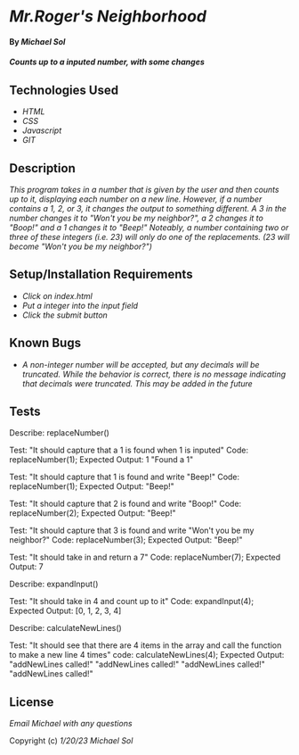 # _Mr.Roger's Neighborhood_

#### By _**Michael Sol**_

#### _Counts up to a inputed number, with some changes_

## Technologies Used

* _HTML_
* _CSS_
* _Javascript_
* _GIT_

## Description

_This program takes in a number that is given by the user and then counts up to it, displaying each number on a new line.  However, if a number contains a 1, 2, or 3, it changes the output to something different.  A 3 in the number changes it to "Won't you be my neighbor?", a 2 changes it to "Boop!" and a 1 changes it to "Beep!"  Noteably, a number containing two or three of these integers (i.e. 23) will only do one of the replacements.  (23 will become "Won't you be my neighbor?")_

## Setup/Installation Requirements

* _Click on index.html_
* _Put a integer into the input field_
* _Click the submit button_

## Known Bugs

* _A non-integer number will be accepted, but any decimals will be truncated. While the behavior is correct, there is no message indicating that decimals were truncated.  This may be added in the future_

## Tests

Describe: replaceNumber()

Test: "It should capture that a 1 is found when 1 is inputed"
Code: replaceNumber(1);
Expected Output: 1 "Found a 1" 

Test: "It should capture that 1 is found and write "Beep!"
Code: replaceNumber(1);
Expected Output: "Beep!" 

Test: "It should capture that 2 is found and write "Boop!"
Code: replaceNumber(2);
Expected Output: "Beep!" 

Test: "It should capture that 3 is found and write "Won't you be my neighbor?"
Code: replaceNumber(3);
Expected Output: "Beep!" 

Test: "It should take in and return a 7"
Code: replaceNumber(7);
Expected Output: 7 

Describe: expandInput()

Test: "It should take in 4 and count up to it"
Code: expandInput(4);
Expected Output: [0, 1, 2, 3, 4]

Describe: calculateNewLines()

Test: "It should see that there are 4 items in the array and call the function to make a new line 4 times"
code: calculateNewLines(4);
Expected Output: "addNewLines called!" "addNewLines called!" "addNewLines called!" "addNewLines called!" 


## License

_Email Michael with any questions_

Copyright (c) _1/20/23_ _Michael Sol_